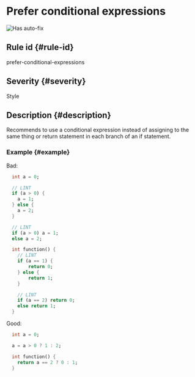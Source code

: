 # Prefer conditional expressions

![Has auto-fix](https://img.shields.io/badge/-has%20auto--fix-success)

## Rule id {#rule-id}

prefer-conditional-expressions

## Severity {#severity}

Style

## Description {#description}

Recommends to use a conditional expression instead of assigning to the same thing or return statement in each branch of an if statement.

### Example {#example}

Bad:

```dart
  int a = 0;

  // LINT
  if (a > 0) {
    a = 1;
  } else {
    a = 2;
  }

  // LINT
  if (a > 0) a = 1;
  else a = 2;

  int function() {
    // LINT
    if (a == 1) {
        return 0;
    } else {
        return 1;
    }

    // LINT
    if (a == 2) return 0;
    else return 1;
  }
```

Good:

```dart
  int a = 0;

  a = a > 0 ? 1 : 2;

  int function() {
    return a == 2 ? 0 : 1;
  }
```
